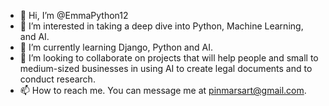 - 👋 Hi, I’m @EmmaPython12
- 👀 I’m interested in taking a deep dive into Python, Machine Learning, and AI.  
- 🌱 I’m currently learning Django, Python and AI.  
- 💞️ I’m looking to collaborate on projects that will help people and small to medium-sized businesses in using AI to create legal documents and to conduct research. 
- 📫 How to reach me.  You can message me at pinmarsart@gmail.com. 

<!---
EmmaPython12/EmmaPython12 is a ✨ special ✨ repository because its `README.md` (this file) appears on your GitHub profile.
You can click the Preview link to take a look at your changes.
--->

